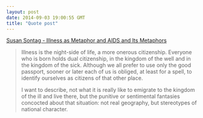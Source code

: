 ```yaml
---
layout: post
date: 2014-09-03 19:00:55 GMT
title: "Quote post"
---
```

<a href="http://www.amazon.in/gp/product/0141187123/ref=as_li_tl?ie=UTF8&camp=3626&creative=24822&creativeASIN=0141187123&linkCode=as2&tag=arpstum-21">Susan Sontag - Illness as Metaphor and AIDS and Its Metaphors</a><img src="http://ir-in.amazon-adsystem.com/e/ir?t=arpstum-21&l=as2&o=31&a=0141187123" width="1" height="1" border="0" alt="" style="border:none !important; margin:0px !important;" />

<blockquote><p>Illness is the night-side of life, a more onerous citizenship. Everyone who is born holds dual citizenship, in the kingdom of the well and in the kingdom of the sick. Although we all prefer to use only the good passport, sooner or later each of us is obliged, at least for a spell, to identify ourselves as citizens of that other place. </p>

<p>I want to describe, not what it is really like to emigrate to the kingdom of the ill and live there, but the punitive or sentimental fantasies concocted about that situation: not real geography, but stereotypes of national character.</p></blockquote>